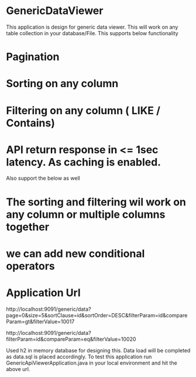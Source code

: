 # GenericDataViewer

This application is design  for generic data viewer.
This will work on any table collection in your database/File.
This supports below functionality

# Pagination
# Sorting on any column
# Filtering on any column ( LIKE / Contains)
# API  return response in <= 1sec latency. As caching is enabled.


Also  support the below as well

# The sorting and filtering wil work on any column or multiple columns together
# we can add new conditional operators 




# Application Url

http://localhost:9091/generic/data?page=0&size=5&sortClause=id&sortOrder=DESC&filterParam=id&compareParam=gt&filterValue=10017

http://localhost:9091/generic/data?filterParam=id&compareParam=eq&filterValue=10020


Used h2 in memory database for designing this. Data load will be completed as data.sql is placed accordingly.
To test this application run GenericApiViewerApplication.java in your local environment and hit the above url.
